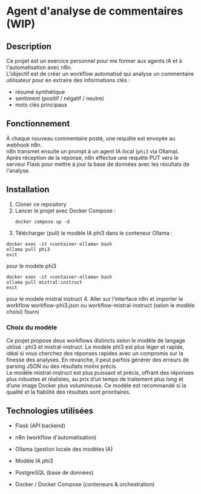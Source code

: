 # Agent d'analyse de commentaires (WIP)

## Description

Ce projet est un exercice personnel pour me former aux agents IA et à l'automatisation avec n8n.  
L'objectif est de créer un workflow automatisé qui analyse un commentaire utilisateur pour en extraire des informations clés :  
- résumé synthétique  
- sentiment (positif / négatif / neutre)  
- mots clés principaux  

## Fonctionnement

À chaque nouveau commentaire posté, une requête est envoyée au webhook n8n.  
n8n transmet ensuite un prompt à un agent IA local (`phi3` via Ollama).  
Après réception de la réponse, n8n effectue une requête PUT vers le serveur Flask pour mettre à jour la base de données avec les résultats de l'analyse.

## Installation

1. Cloner ce repository  
2. Lancer le projet avec Docker Compose :  
   ```
   docker compose up -d
   ```
3. Télécharger (pull) le modèle IA phi3 dans le conteneur Ollama :

```
docker exec -it <container-ollama> bash
ollama pull phi3
exit
```

pour le modele phi3
```
docker exec -it <container-ollama> bash
ollama pull mistral:instruct
exit
```
pour le modele mistral instruct
4. Aller sur l’interface n8n et importer le workflow workflow-phi3.json ou workflow-mistral-instruct (selon le modèle choisi) fourni <br>
### Choix du modèle
Ce projet propose deux workflows distincts selon le modèle de langage utilisé : phi3 et mistral-instruct.
Le modèle phi3 est plus léger et rapide, idéal si vous cherchez des réponses rapides avec un compromis sur la finesse des analyses. En revanche, il peut parfois générer des erreurs de parsing JSON ou des résultats moins précis.<br>
Le modèle mistral-instruct est plus puissant et précis, offrant des réponses plus robustes et réalistes, au prix d’un temps de traitement plus long et d’une image Docker plus volumineuse. Ce modèle est recommandé si la qualité et la fiabilité des résultats sont prioritaires.<br>

## Technologies utilisées
- Flask (API backend)

- n8n (workflow d'automatisation)

- Ollama (gestion locale des modèles IA)

- Modèle IA phi3

- PostgreSQL (base de données)

- Docker / Docker Compose (conteneurs & orchestration)